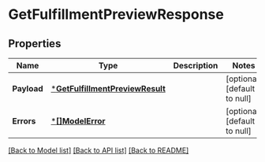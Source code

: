 # GetFulfillmentPreviewResponse

## Properties
Name | Type | Description | Notes
------------ | ------------- | ------------- | -------------
**Payload** | [***GetFulfillmentPreviewResult**](GetFulfillmentPreviewResult.md) |  | [optional] [default to null]
**Errors** | [***[]ModelError**](array.md) |  | [optional] [default to null]

[[Back to Model list]](../README.md#documentation-for-models) [[Back to API list]](../README.md#documentation-for-api-endpoints) [[Back to README]](../README.md)

